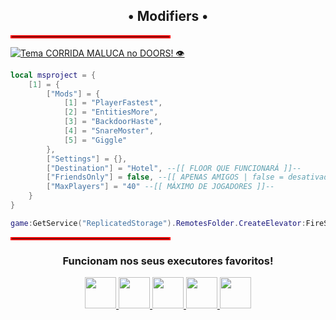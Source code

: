 
<h2 align="center"> • Modifiers • </h2>
<hr style="border: 2px solid red; width: 50%;">

[![Tema CORRIDA MALUCA no DOORS! 👁️](https://img.youtube.com/vi/tGmZlo4ulQI/maxresdefault.jpg)](https://youtu.be/tGmZlo4ulQI)
```lua
local msproject = {
    [1] = {
        ["Mods"] = {
            [1] = "PlayerFastest",
            [2] = "EntitiesMore",
            [3] = "BackdoorHaste",
            [4] = "SnareMoster",
            [5] = "Giggle"
        },
        ["Settings"] = {},
        ["Destination"] = "Hotel", --[[ FLOOR QUE FUNCIONARÁ ]]--
        ["FriendsOnly"] = false, --[[ APENAS AMIGOS | false = desativado | true = ativado ]]--
        ["MaxPlayers"] = "40" --[[ MÁXIMO DE JOGADORES ]]--
    }
}

game:GetService("ReplicatedStorage").RemotesFolder.CreateElevator:FireServer(unpack(msproject))
```
<hr style="border: 2px solid red; width: 50%;">

<h3 align="center">Funcionam nos seus executores favoritos!</h3>
<p align="center">
  <a href="https://deltaexploits.gg/">
    <img src="https://deltaexploits.gg/favicon.ico" width="50">
  </a>
  <a href="https://krnl.cat/">
    <img src="https://krnl.cat/favicon.ico" width="50">
  </a>
  <a href="https://fluxus-team.net/download/">
    <img src="https://fluxus-team.net/wp-content/uploads/2024/03/Fluxus-icon.webp" width="50">
  </a>
  <a href="https://codex.lol/">
    <img src="https://codex.lol/favicon.ico" width="50">
  </a>
  <a href="https://arceusx.com/">
    <img src="https://arceusx.com/favicon.ico" width="50">
  </a>
</p>
